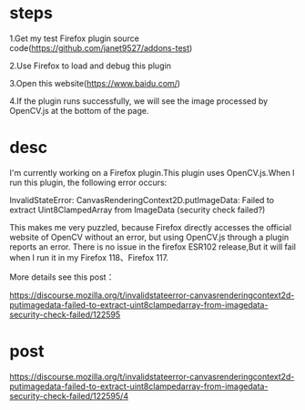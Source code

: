 # steps
1.Get my test Firefox plugin source code(https://github.com/janet9527/addons-test)

2.Use Firefox to load and debug this plugin

3.Open this website(https://www.baidu.com/)

4.If the plugin runs successfully, we will see the image processed by OpenCV.js at the bottom of the page.

# desc
I'm currently working on a Firefox plugin.This plugin uses OpenCV.js.When I run this plugin, the following error occurs:

InvalidStateError: CanvasRenderingContext2D.putImageData: Failed to extract Uint8ClampedArray from ImageData (security check failed?)

This makes me very puzzled, because Firefox directly accesses the official website of OpenCV without an error, but using OpenCV.js through a plugin reports an error.
There is no issue in the firefox  ESR102 release,But it will fail when I run it in my Firefox 118、Firefox 117.

More details see this post：

https://discourse.mozilla.org/t/invalidstateerror-canvasrenderingcontext2d-putimagedata-failed-to-extract-uint8clampedarray-from-imagedata-security-check-failed/122595

# post

https://discourse.mozilla.org/t/invalidstateerror-canvasrenderingcontext2d-putimagedata-failed-to-extract-uint8clampedarray-from-imagedata-security-check-failed/122595/4
